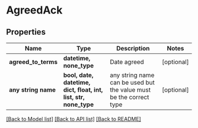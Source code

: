 # AgreedAck



## Properties
Name | Type | Description | Notes
------------ | ------------- | ------------- | -------------
**agreed_to_terms** | **datetime, none_type** | Date agreed | [optional] 
**any string name** | **bool, date, datetime, dict, float, int, list, str, none_type** | any string name can be used but the value must be the correct type | [optional]

[[Back to Model list]](../README.md#documentation-for-models) [[Back to API list]](../README.md#documentation-for-api-endpoints) [[Back to README]](../README.md)



